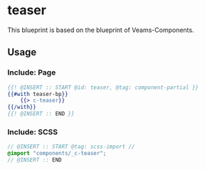 # teaser

This blueprint is based on the blueprint of Veams-Components.

## Usage

### Include: Page

``` hbs
{{! @INSERT :: START @id: teaser, @tag: component-partial }}
{{#with teaser-bp}}
	{{> c-teaser}}
{{/with}}
{{! @INSERT :: END }}
```

### Include: SCSS

``` scss
// @INSERT :: START @tag: scss-import //
@import "components/_c-teaser";
// @INSERT :: END
```
